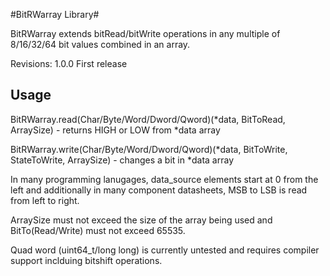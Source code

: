 #BitRWarray Library#

BitRWarray extends bitRead/bitWrite operations in any multiple of 8/16/32/64 bit values combined in an array.

Revisions:
1.0.0	First release

## Usage

BitRWarray.read(Char/Byte/Word/Dword/Qword)(*data, BitToRead, ArraySize) - returns HIGH or LOW from *data array

BitRWarray.write(Char/Byte/Word/Dword/Qword)(*data, BitToWrite, StateToWrite, ArraySize) - changes a bit in *data array

In many programming lanugages, data_source elements start at 0 from the left and additionally in many component datasheets, MSB to LSB is read from left to right.

ArraySize must not exceed the size of the array being used and BitTo(Read/Write) must not exceed 65535.

Quad word (uint64_t/long long) is currently untested and requires compiler support inclduing bitshift operations.